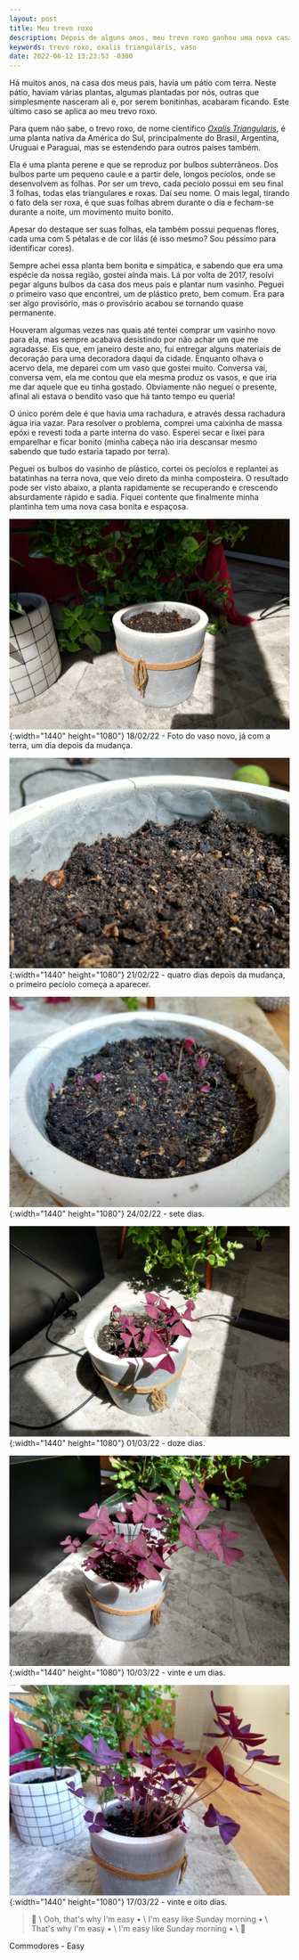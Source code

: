 ```yaml
---
layout: post
title: Meu trevo roxo
description: Depois de alguns anos, meu trevo roxo ganhou uma nova casa.
keywords: trevo roxo, oxalis triangularis, vaso
date: 2022-06-12 13:23:53 -0300
---
```


Há muitos anos, na casa dos meus pais, havia um pátio com terra. Neste pátio, haviam várias plantas, algumas plantadas por nós, outras que simplesmente nasceram ali e, por serem bonitinhas, acabaram ficando. Este último caso se aplica ao meu trevo roxo.

Para quem não sabe, o trevo roxo, de nome científico [_Oxalis Triangularis_](https://en.wikipedia.org/wiki/Oxalis_triangularis), é uma planta nativa da América do Sul, principalmente do Brasil, Argentina, Uruguai e Paraguai, mas se estendendo para outros países também.

Ela é uma planta perene e que se reproduz por bulbos subterrâneos. Dos bulbos parte um pequeno caule e a partir dele, longos pecíolos, onde se desenvolvem as folhas. Por ser um trevo, cada pecíolo possui em seu final 3 folhas, todas elas triangulares e roxas. Daí seu nome. O mais legal, tirando o fato dela ser roxa, é que suas folhas abrem durante o dia e fecham-se durante a noite, um movimento muito bonito.

Apesar do destaque ser suas folhas, ela também possui pequenas flores, cada uma com 5 pétalas e de cor lilás (é isso mesmo? Sou péssimo para identificar cores).

Sempre achei essa planta bem bonita e simpática, e sabendo que era uma espécie da nossa região, gostei ainda mais. Lá por volta de 2017, resolvi pegar alguns bulbos da casa dos meus pais e plantar num vasinho. Peguei o primeiro vaso que encontrei, um de plástico preto, bem comum. Era para ser algo provisório, mas o provisório acabou se tornando quase permanente.

Houveram algumas vezes nas quais até tentei comprar um vasinho novo para ela, mas sempre acabava desistindo por não achar um que me agradasse. Eis que, em janeiro deste ano, fui entregar alguns materiais de decoração para uma decoradora daqui da cidade. Enquanto olhava o acervo dela, me deparei com um vaso que gostei muito. Conversa vai, conversa vem, ela me contou que ela mesma produz os vasos, e que iria me dar aquele que eu tinha gostado. Obviamente não neguei o presente, afinal ali estava o bendito vaso que há tanto tempo eu queria!

O único porém dele é que havia uma rachadura, e através dessa rachadura água iria vazar. Para resolver o problema, comprei uma caixinha de massa epóxi e revesti toda a parte interna do vaso. Esperei secar e lixei para emparelhar e ficar bonito (minha cabeça não iria descansar mesmo sabendo que tudo estaria tapado por terra).

Peguei os bulbos do vasinho de plástico, cortei os pecíolos e replantei as batatinhas na terra nova, que veio direto da minha composteira. O resultado pode ser visto abaixo, a planta rapidamente se recuperando e crescendo absurdamente rápido e sadia. Fiquei contente que finalmente minha plantinha tem uma nova casa bonita e espaçosa.

![Foto do vaso novo, já com a terra, um dia depois da mudança](/assets/images/blog/2022-06-12-meu_trevo_roxo/trevo-dia-01.webp){:width="1440" height="1080"}
18/02/22 - Foto do vaso novo, já com a terra, um dia depois da mudança.

![Foto do vaso novo, já com a terra, um dia depois da mudança](/assets/images/blog/2022-06-12-meu_trevo_roxo/trevo-dia-04.webp){:width="1440" height="1080"}
21/02/22 - quatro dias depois da mudança, o primeiro pecíolo começa a aparecer.

![Foto do vaso novo, já com a terra, um dia depois da mudança](/assets/images/blog/2022-06-12-meu_trevo_roxo/trevo-dia-07.webp){:width="1440" height="1080"}
24/02/22 - sete dias.

![Foto do vaso novo, já com a terra, um dia depois da mudança](/assets/images/blog/2022-06-12-meu_trevo_roxo/trevo-dia-12.webp){:width="1440" height="1080"}
01/03/22 - doze dias.

![Foto do vaso novo, já com a terra, um dia depois da mudança](/assets/images/blog/2022-06-12-meu_trevo_roxo/trevo-dia-21.webp){:width="1440" height="1080"}
10/03/22 - vinte e um dias.

![Foto do vaso novo, já com a terra, um dia depois da mudança](/assets/images/blog/2022-06-12-meu_trevo_roxo/trevo-dia-28.webp){:width="1440" height="1080"}
17/03/22 - vinte e oito dias.

> &#127932; \\
Ooh, that's why I'm easy • \\
I'm easy like Sunday morning • \\
That's why I'm easy • \\
I'm easy like Sunday morning • \\
&#127932;

Commodores - Easy
